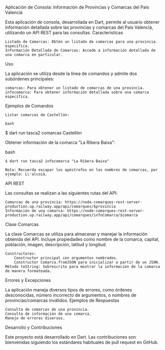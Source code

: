 
Aplicación de Consola: Información de Provincias y Comarcas del País Valencià

Esta aplicación de consola, desarrollada en Dart, permite al usuario obtener información detallada sobre las provincias y comarcas del País Valencià, utilizando un API REST para las consultas.
Características

    Listado de Comarcas: Obtén un listado de comarcas para una provincia específica.
    Información Detallada de Comarcas: Accede a información detallada de una comarca en particular.

Uso

La aplicación se utiliza desde la línea de comandos y admite dos subórdenes principales:

    comarcas: Para obtener un listado de comarcas de una provincia.
    infocomarca: Para obtener información detallada sobre una comarca específica.

Ejemplos de Comandos

    Listar comarcas de Castellón:

    bash

$ dart run tasca2 comarcas Castellón

Obtener información de la comarca "La Ribera Baixa":

bash

    $ dart run tasca2 infocomarca "La Ribera Baixa"

    Nota: Recuerda escapar los apóstrofos en los nombres de comarcas, por ejemplo: L\'alcoià.

API REST

Las consultas se realizan a las siguientes rutas del API:

    Comarcas de una provincia: https://node-comarques-rest-server-production.up.railway.app/api/comarques/$provincia
    Información de una comarca: https://node-comarques-rest-server-production.up.railway.app/api/comarques/infoComarca/$comarca

Clase Comarcas

La clase Comarcas se utiliza para almacenar y manejar la información obtenida del API. Incluye propiedades como nombre de la comarca, capital, población, imagen, descripción, latitud y longitud.

    Constructores:
        Constructor principal con argumentos nombrados.
        Constructor Comarca.fromJSON para inicializar a partir de un JSON.
    Método toString: Sobrescrito para mostrar la información de la comarca de manera formateada.

Errores y Excepciones

La aplicación maneja diversos tipos de errores, como órdenes desconocidas, número incorrecto de argumentos, o nombres de provincias/comarcas inválidos.
Ejemplos de Respuestas

    Consulta de comarcas de una provincia.
    Consulta de información de una comarca.
    Manejo de errores diversos.

Desarrollo y Contribuciones

Este proyecto está desarrollado en Dart. Las contribuciones son bienvenidas siguiendo los estándares habituales de pull request en GitHub.